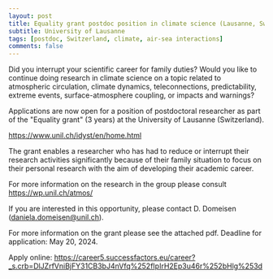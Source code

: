 ```yaml
---
layout: post
title: Equality grant postdoc position in climate science (Lausanne, Switzerland)
subtitle: University of Lausanne
tags: [postdoc, Switzerland, climate, air-sea interactions]
comments: false
---
```

Did you interrupt your scientific career for family duties? Would you like to continue doing research in climate science on a topic related to atmospheric circulation, climate dynamics, teleconnections, predictability, extreme events, surface-atmosphere coupling, or impacts and warnings?

Applications are now open for a position of postdoctoral researcher as part of the "Equality grant" (3 years) at the University of Lausanne (Switzerland).

https://www.unil.ch/idyst/en/home.html

The grant enables a researcher who has had to reduce or interrupt their research activities significantly because of their family situation to focus on their personal research with the aim of developing their academic career.

For more information on the research in the group please consult https://wp.unil.ch/atmos/

If you are interested in this opportunity, please contact D. Domeisen (daniela.domeisen@unil.ch).

For more information on the grant please see the attached pdf. Deadline for application: May 20, 2024.

Apply online: https://career5.successfactors.eu/career?_s.crb=DlJZrfVniBjFY31CB3bJ4nVfq%252fIpIrH2Ep3u46r%252bHlg%253d
